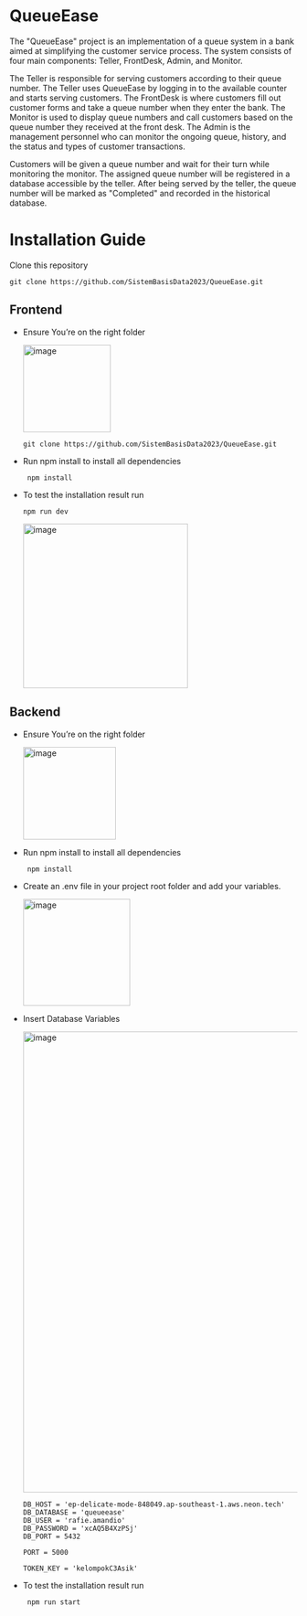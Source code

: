 # QueueEase

The "QueueEase" project is an implementation of a queue system in a bank aimed at simplifying the customer service process. The system consists of four main components: Teller, FrontDesk, Admin, and Monitor.

The Teller is responsible for serving customers according to their queue number. The Teller uses QueueEase by logging in to the available counter and starts serving customers. The FrontDesk is where customers fill out customer forms and take a queue number when they enter the bank. The Monitor is used to display queue numbers and call customers based on the queue number they received at the front desk. The Admin is the management personnel who can monitor the ongoing queue, history, and the status and types of customer transactions.

Customers will be given a queue number and wait for their turn while monitoring the monitor. The assigned queue number will be registered in a database accessible by the teller. After being served by the teller, the queue number will be marked as "Completed" and recorded in the historical database.

# Installation Guide

Clone this repository
  ```
  git clone https://github.com/SistemBasisData2023/QueueEase.git
  ```
## Frontend
   * Ensure You’re on the right folder
     
     <img width="153" alt="image" src="https://github.com/SistemBasisData2023/QueueEase/assets/113244831/5bc53ff0-9cb4-4b98-b76f-2fb0b4333860">
     
      ```
      git clone https://github.com/SistemBasisData2023/QueueEase.git
      ```
   * Run npm install to install all dependencies
     ```
      npm install
      ```
   * To test the installation result run
       ```
      npm run dev
      ```
      <img width="288" alt="image" src="https://github.com/SistemBasisData2023/QueueEase/assets/113244831/a22d9c66-4e36-445f-9d48-31807f399a51">

## Backend
   * Ensure You’re on the right folder
   
     <img width="162" alt="image" src="https://github.com/SistemBasisData2023/QueueEase/assets/113244831/634c08fa-b33a-4c19-be0a-868e18e21e21">
   * Run npm install to install all dependencies
     ```
      npm install
      ```
   * Create an .env file in your project root folder and add your variables.
   
     <img width="187" alt="image" src="https://github.com/SistemBasisData2023/QueueEase/assets/113244831/c6fd8cef-e5dd-4ec7-8fbf-81a72eb4d8c6">
   * Insert Database Variables
   
     <img width="807" alt="image" src="https://github.com/SistemBasisData2023/QueueEase/assets/113244831/c450082c-e494-4e4d-92eb-9ca67ba3a3f4">
     
      ```
      DB_HOST = 'ep-delicate-mode-848049.ap-southeast-1.aws.neon.tech'
      DB_DATABASE = 'queueease'
      DB_USER = 'rafie.amandio'
      DB_PASSWORD = 'xcAQ5B4XzPSj'
      DB_PORT = 5432

      PORT = 5000

      TOKEN_KEY = 'kelompokC3Asik'
      ```
      
   * To test the installation result run
     ```
      npm run start
      ```




